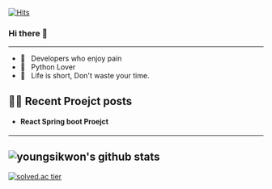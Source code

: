 [![Hits](https://hits.seeyoufarm.com/api/count/incr/badge.svg?url=https%3A%2F%2Fgithub.com%2Fgjbae1212%2Fhit-counter)](https://hits.seeyoufarm.com)                    
                    

### Hi there 👋

<!--
**youngsikwon/youngsikwon** is a ✨ _special_ ✨ repository because its `README.md` (this file) appears on your GitHub profile.

Here are some ideas to get you started:

- 🔭 I’m currently working on ...
- 🌱 I’m currently learning ...
- 👯 I’m looking to collaborate on ...
- 🤔 I’m looking for help with ...
- 💬 Ask me about ...
- 📫 How to reach me: ...
- 😄 Pronouns: ...
- ⚡ Fun fact: ...
-->


-------------

- 📱 &nbsp; Developers who enjoy pain
- 👔 &nbsp; Python Lover 
- 🚀 &nbsp; Life is short, Don't waste your time.


## ✍🏻  Recent Proejct posts

   
 - #### React Spring boot Proejct

---
![youngsikwon's github stats](https://github-readme-stats.vercel.app/api?username=youngsikwon&show_icons=true)
---
[![solved.ac tier](http://mazassumnida.wtf/api/generate_badge?boj=ddtlr3200)](https://solved.ac/youngsikwon)
  
  
